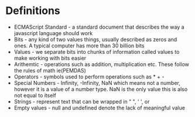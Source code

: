 # Definitions

* ECMAScript Standard - a standard document that describes the way a javascript language should work
* Bits - any kind of two values things, usually described as zeros and ones. A typical computer has more than 30 billion bits
* Values - we separate bits into chunks of information called values to make working with bits easier
* Arithemtic - operations such as addition, multiplication etc. These follow the rules of math ie(PEMDAS)
* Operators - symbols used to perform operations such as * + -
* Special Numbers - Infinity, -Infinity, NaN which means not a number, however it is a value of a number type. NaN is the only value this is also not equal to itself
* Strings - represent text that can be wrapped in " ", ' ', or ` `
* Empty values - null and undefined denote the lack of meaningful value

 

